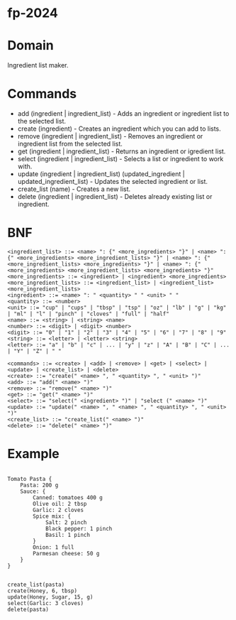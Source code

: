 # fp-2024

# Domain
Ingredient list maker. 

# Commands
 - add (ingredient | ingredient_list) - Adds an ingredient or ingredient list to the selected list.
 - create (ingredient) - Creates an ingredient which you can add to lists.
 - remove (ingredient | ingredient_list) - Removes an ingredient or ingredient list from the selected list.
 - get (ingredient | ingredient_list) - Returns an ingredient or igredient list.
 - select (ingredient | ingredient_list) - Selects a list or ingredient to work with.
 - update (ingredient | ingredient_list) (updated_ingredient | updated_ingredient_list) - Updates the selected ingredient or list.
 - create_list (name) - Creates a new list.
 - delete (ingredient | ingredient_list) - Deletes already existing list or ingredient.

# BNF
``` 
<ingredient_list> ::= <name> ": {" <more_ingredients> "}" | <name> ": {" <more_ingredients> <more_ingredient_lists> "}" | <name> ": {" <more_ingredient_lists> <more_ingredients> "}" | <name> ": {" <more_ingredients> <more_ingredient_lists> <more_ingredients> "}"
<more_ingredients> ::= <ingredient> | <ingredient> <more_ingredients>
<more_ingredient_lists> ::= <ingredient_list> | <ingredient_list> <more_ingredient_lists>
<ingredient> ::= <name> ": " <quantity> " " <unit> " "
<quantity> ::= <number>
<unit> ::= "cup" | "cups" | "tbsp" | "tsp" | "oz" | "lb" | "g" | "kg" | "ml" | "l" | "pinch" | "cloves" | "full" | "half"
<name> ::= <string> | <string> <name>
<number> ::= <digit> | <digit> <number>
<digit> ::= "0" | "1" | "2" | "3" | "4" | "5" | "6" | "7" | "8" | "9"
<string> ::= <letter> | <letter> <string>
<letter> ::= "a" | "b" | "c" | ... | "y" | "z" | "A" | "B" | "C" | ... | "Y" | "Z" | " "

<commands> ::= <create> | <add> | <remove> | <get> | <select> | <update> | <create_list> | <delete>
<create> ::= "create(" <name> ", " <quantity> ", " <unit> ")"
<add> ::= "add(" <name> ")"
<remove> ::= "remove(" <name> ")" 
<get> ::= "get(" <name> ")" 
<select> ::= "select(" <ingredient> ")" | "select (" <name> ")"
<update> ::= "update(" <name> ", " <name> ", " <quantity> ", " <unit> ")" 
<create_list> ::= "create_list(" <name> ")"
<delete> ::= "delete(" <name> ")"
```

# Example

```

Tomato Pasta {
    Pasta: 200 g
    Sauce: {
        Canned: tomatoes 400 g
        Olive oil: 2 tbsp
        Garlic: 2 cloves
        Spice mix: {
            Salt: 2 pinch
            Black pepper: 1 pinch
            Basil: 1 pinch
        }
        Onion: 1 full
        Parmesan cheese: 50 g
    }
}


create_list(pasta)
create(Honey, 6, tbsp)
update(Honey, Sugar, 15, g)
select(Garlic: 3 cloves)
delete(pasta)

```